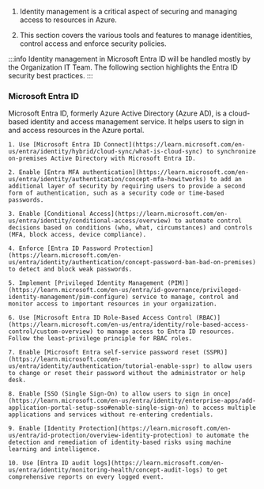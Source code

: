 1. Identity management is a critical aspect of securing and managing access to
   resources in Azure.

2. This section covers the various tools and features to manage identities,
   control access and enforce security policies.

:::info 
Identity management in Microsoft Entra ID will be handled mostly by the
Organization IT Team. The following section highlights the Entra ID security
best practices. 
:::

### Microsoft Entra ID

Microsoft Entra ID, formerly Azure Active Directory (Azure AD), is a cloud-based
identity and access management service. It helps users to sign in and access
resources in the Azure portal.

    1. Use [Microsoft Entra ID Connect](https://learn.microsoft.com/en-us/entra/identity/hybrid/cloud-sync/what-is-cloud-sync) to synchronize on-premises Active Directory with Microsoft Entra ID.

    2. Enable [Entra MFA authentication](https://learn.microsoft.com/en-us/entra/identity/authentication/concept-mfa-howitworks) to add an additional layer of security by requiring users to provide a second form of authentication, such as a security code or time-based passwords.

    3. Enable [Conditional Access](https://learn.microsoft.com/en-us/entra/identity/conditional-access/overview) to automate control decisions based on conditions (who, what, circumstances) and controls (MFA, block access, device compliance).

    4. Enforce [Entra ID Password Protection](https://learn.microsoft.com/en-us/entra/identity/authentication/concept-password-ban-bad-on-premises) to detect and block weak passwords.

    5. Implement [Privileged Identity Management (PIM)](https://learn.microsoft.com/en-us/entra/id-governance/privileged-identity-management/pim-configure) service to manage, control and monitor access to important resources in your organization.

    6. Use [Microsoft Entra ID Role-Based Access Control (RBAC)](https://learn.microsoft.com/en-us/entra/identity/role-based-access-control/custom-overview) to manage access to Entra ID resources. Follow the least-privilege principle for RBAC roles.

    7. Enable [Microsoft Entra self-service password reset (SSPR)](https://learn.microsoft.com/en-us/entra/identity/authentication/tutorial-enable-sspr) to allow users to change or reset their password without the administrator or help desk.

    8. Enable [SSO (Single Sign-On) to allow users to sign in once](https://learn.microsoft.com/en-us/entra/identity/enterprise-apps/add-application-portal-setup-sso#enable-single-sign-on) to access multiple applications and services without re-entering credentials.

    9. Enable [Identity Protection](https://learn.microsoft.com/en-us/entra/id-protection/overview-identity-protection) to automate the detection and remediation of identity-based risks using machine learning and intelligence.

    10. Use [Entra ID audit logs](https://learn.microsoft.com/en-us/entra/identity/monitoring-health/concept-audit-logs) to get comprehensive reports on every logged event.
